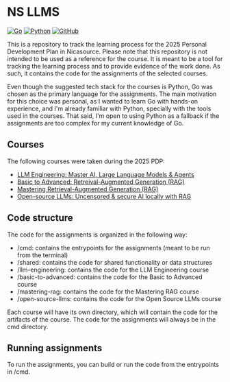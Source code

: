 # NS LLMS
[![Go](https://img.shields.io/badge/Go-00ADD8?style=for-the-badge&logo=go&logoColor=white)](https://go.dev/) [![Python](https://img.shields.io/badge/python-3670A0?style=for-the-badge&logo=python&logoColor=ffdd54)](https://www.python.org/) [![GitHub](https://img.shields.io/badge/GitHub-100000?style=for-the-badge&logo=github&logoColor=white)](https://github.com/)

This is a repository to track the learning process for the 2025 Personal Development Plan in Nicasource. Please note that this repository is not intended to be used as a reference for the course. It is meant to be a tool for tracking the learning process and to provide evidence of the work done. As such, it contains the code for the assignments of the selected courses.

Even though the suggested tech stack for the courses is Python, Go was chosen as the primary language for the assignments. The main motivation for this choice was personal, as I wanted to learn Go with hands-on experience, and I'm already familiar with Python, specially with the tools used in the courses. That said, I'm open to using Python as a fallback if the assignments are too complex for my current knowledge of Go.

## Courses

The following courses were taken during the 2025 PDP:

- [LLM Engineering: Master AI, Large Language Models & Agents](https://www.udemy.com/course/llm-engineering-master-ai-and-large-language-models/)
- [Basic to Advanced: Retreival-Augmented Generation (RAG)](https://www.udemy.com/course/basic-to-advanced-retreival-augmented-generation-rag-course/)
- [Mastering Retrieval-Augmented Generation (RAG)](https://www.udemy.com/course/mastering-retrieval-augmented-generation/)
- [Open-source LLMs: Uncensored & secure AI locally with RAG](https://www.udemy.com/course/open-source-llms-uncensored-secure-ai-locally-with-rag/)

## Code structure

The code for the assignments is organized in the following way:

- /cmd: contains the entrypoints for the assignments (meant to be run from the terminal)
- /shared: contains the code for shared functionality or data structures
- /llm-engineering: contains the code for the LLM Engineering course
- /basic-to-advanced: contains the code for the Basic to Advanced course
- /mastering-rag: contains the code for the Mastering RAG course
- /open-source-llms: contains the code for the Open Source LLMs course

Each course will have its own directory, which will contain the code for the artifacts of the course. The code for the assignments will always be in the cmd directory.

## Running assignments

To run the assignments, you can build or run the code from the entrypoints in /cmd.
